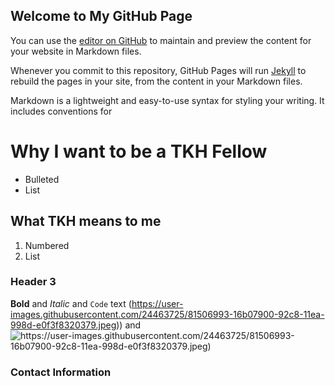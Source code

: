 ## Welcome to My GitHub Page 

You can use the [editor on GitHub](https://github.com/berryq460/berryq460.github.io/edit/master/README.md) to maintain and preview the content for your website in Markdown files.

Whenever you commit to this repository, GitHub Pages will run [Jekyll](https://jekyllrb.com/) to rebuild the pages in your site, from the content in your Markdown files.

</div>


Markdown is a lightweight and easy-to-use syntax for styling your writing. It includes conventions for

#  Why I want to be a TKH Fellow

- Bulleted
- List

## What TKH means to me
1. Numbered
2. List

### Header 3


**Bold** and _Italic_ and `Code` text
(https://user-images.githubusercontent.com/24463725/81506993-16b07900-92c8-11ea-998d-e0f3f8320379.jpeg)) and ![https://user-images.githubusercontent.com/24463725/81506993-16b07900-92c8-11ea-998d-e0f3f8320379.jpeg)](src)


### Contact Information


